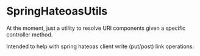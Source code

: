# SpringHateoasUtils

At the moment, just a utility to resolve URI components given a specific controller method. 

Intended to help with spring hateoas client write (put/post) link operations.
